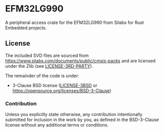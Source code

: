 # EFM32LG990

A peripheral access crate for the EFM32LG990 from Silabs for Rust Embedded projects.

## License

The included SVD files are sourced from https://www.silabs.com/documents/public/cmsis-packs and
are licensed under the Zlib (see [LICENSE-3RD-PARTY](LICENSE-3RD-PARTY-Zlib)).

The remainder of the code is under:

- 3-Clause BSD license ([LICENSE-3BSD](LICENSE-3BSD) or https://opensource.org/licenses/BSD-3-Clause)

### Contribution

Unless you explicitly state otherwise, any contribution intentionally submitted for inclusion in the
work by you, as defined in the BSD-3-Clause license without any additional terms or conditions.
